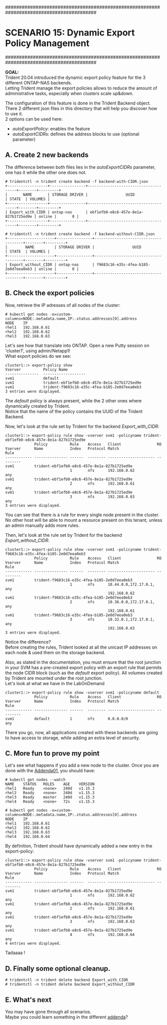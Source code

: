 #########################################################################################
# SCENARIO 15: Dynamic Export Policy Management
#########################################################################################

**GOAL:**   
Trident 20.04 introduced the dynamic export policy feature for the 3 different ONTAP-NAS backends.  
Letting Trident manage the export policies allows to reduce the amount of administrative tasks, especially when clusters scale up&down.

The configuration of this feature is done in the Trident Backend object. There 2 different json files in this directory that will help you discover how to use it.  
2 options can be used here:  
- *autoExportPolicy*: enables the feature
- *autoExportCIDRs*: defines the address blocks to use (optional parameter)

## A. Create 2 new backends

The difference between both files lies in the *autoExportCIDRs* parameter, one has it while the other one does not.

```
# tridentctl -n trident create backend -f backend-with-CIDR.json
+------------------+----------------+--------------------------------------+--------+---------+
|       NAME       | STORAGE DRIVER |                 UUID                 | STATE  | VOLUMES |
+------------------+----------------+--------------------------------------+--------+---------+
| Export_with_CIDR | ontap-nas      | ebf1efb0-e8c6-457e-8e1a-827b1725ed9e | online |       0 |
+------------------+----------------+--------------------------------------+--------+---------+

# tridentctl -n trident create backend -f backend-without-CIDR.json
+---------------------+----------------+--------------------------------------+--------+---------+
|        NAME         | STORAGE DRIVER |                 UUID                 | STATE  | VOLUMES |
+---------------------+----------------+--------------------------------------+--------+---------+
| Export_without_CIDR | ontap-nas      | f9683c16-e35c-4fea-b185-2e0d7eea0eb3 | online |       0 |
+---------------------+----------------+--------------------------------------+--------+---------+
```

## B. Check the export policies

Now, retrieve the IP adresses of all nodes of the cluster:
```
# kubectl get nodes -o=custom-columns=NODE:.metadata.name,IP:.status.addresses[0].address
NODE    IP
rhel1   192.168.0.61
rhel2   192.168.0.62
rhel3   192.168.0.63
```
Let's see how that translate into ONTAP. Open a new Putty session on 'cluster1', using admin/Netapp1!  
What export policies do we see:
```
cluster1::> export-policy show
Vserver          Policy Name
---------------  -------------------
svm1             default
svm1             trident-ebf1efb0-e8c6-457e-8e1a-827b1725ed9e
svm1             trident-f9683c16-e35c-4fea-b185-2e0d7eea0eb3
3 entries were displayed.
```
The _default_ policy is always present, while the 2 other ones where dynamically created by Trident.  
Notice that the name of the policy contains the UUID of the Trident Backend.  

Now, let's look at the rule set by Trident for the backend _Export_with_CIDR_:  
```
cluster1::> export-policy rule show -vserver svm1 -policyname trident-ebf1efb0-e8c6-457e-8e1a-827b1725ed9e
             Policy          Rule    Access   Client                RO
Vserver      Name            Index   Protocol Match                 Rule
------------ --------------- ------  -------- --------------------- ---------
svm1         trident-ebf1efb0-e8c6-457e-8e1a-827b1725ed9e
                             1       nfs      192.168.0.62          any
svm1         trident-ebf1efb0-e8c6-457e-8e1a-827b1725ed9e
                             2       nfs      192.168.0.61          any
svm1         trident-ebf1efb0-e8c6-457e-8e1a-827b1725ed9e
                             3       nfs      192.168.0.63          any
3 entries were displayed.
```
You can see that there is a rule for every single node present in the cluster. No other host will be able to mount a resource present on this tenant, unless an admin manually adds more rules.  

Then, let's look at the rule set by Trident for the backend _Export_without_CIDR_: 
```
cluster1::> export-policy rule show -vserver svm1 -policyname trident-f9683c16-e35c-4fea-b185-2e0d7eea0eb3
             Policy          Rule    Access   Client                RO
Vserver      Name            Index   Protocol Match                 Rule
------------ --------------- ------  -------- --------------------- ---------
svm1         trident-f9683c16-e35c-4fea-b185-2e0d7eea0eb3
                             1       nfs      10.44.0.0,172.17.0.1, any
                                              192.168.0.62
svm1         trident-f9683c16-e35c-4fea-b185-2e0d7eea0eb3
                             2       nfs      10.36.0.0,172.17.0.1, any
                                              192.168.0.61
svm1         trident-f9683c16-e35c-4fea-b185-2e0d7eea0eb3
                             3       nfs      10.32.0.1,172.17.0.1, any
                                              192.168.0.63
3 entries were displayed.
```
Notice the difference?  
Before creating the rules, Trident looked at all the unicast IP addresses on each node & used them on the storage backend.  

Also, as stated in the documentation, you must ensure that the root junction in your SVM has a pre-created export policy with an export rule that permits the node CIDR block (such as the *default* export policy). All volumes created by Trident are mounted under the root junction.  
Let's look at what we have in the LabOnDemand
```
cluster1::> export-policy rule show -vserver svm1 -policyname default
             Policy          Rule    Access   Client                RO
Vserver      Name            Index   Protocol Match                 Rule
------------ --------------- ------  -------- --------------------- ---------
svm1         default         1       nfs      0.0.0.0/0             any
```
There you go, now, all applications created with these backends are going to have access to storage, while adding an extra level of security.


## C. More fun to prove my point

Let's see what happens if you add a new node to the cluster.
Once you are done with the [Addenda01](../../Addendum/Addenda01), you should have:
```
# kubectl get nodes --watch
NAME    STATUS   ROLES    AGE    VERSION
rhel1   Ready    <none>   240d   v1.15.3
rhel2   Ready    <none>   240d   v1.15.3
rhel3   Ready    master   240d   v1.15.3
rhel4   Ready    <none>   72s    v1.15.3

# kubectl get nodes -o=custom-columns=NODE:.metadata.name,IP:.status.addresses[0].address
NODE    IP
rhel1   192.168.0.61
rhel2   192.168.0.62
rhel3   192.168.0.63
rhel4   192.168.0.64
```
By definition, Trident should have dynamically added a new entry in the export-policy:
```
cluster1::> export-policy rule show -vserver svm1 -policyname trident-ebf1efb0-e8c6-457e-8e1a-827b1725ed9e
             Policy          Rule    Access   Client                RO
Vserver      Name            Index   Protocol Match                 Rule
------------ --------------- ------  -------- --------------------- ---------
svm1         trident-ebf1efb0-e8c6-457e-8e1a-827b1725ed9e
                             1       nfs      192.168.0.62          any
svm1         trident-ebf1efb0-e8c6-457e-8e1a-827b1725ed9e
                             2       nfs      192.168.0.61          any
svm1         trident-ebf1efb0-e8c6-457e-8e1a-827b1725ed9e
                             3       nfs      192.168.0.63          any
svm1         trident-ebf1efb0-e8c6-457e-8e1a-827b1725ed9e
                             4       nfs      192.168.0.64          any
4 entries were displayed.
```
Tadaaaa !

## D. Finally some optional cleanup.
```
# tridentctl -n trident delete backend Export_with_CIDR
# tridentctl -n trident delete backend Export_without_CIDR
```

## E. What's next

You may have gone through all scenarios.  
Maybe you could learn something in the different [addenda](https://github.com/carlgranfelt/NetApp-LoD)?
